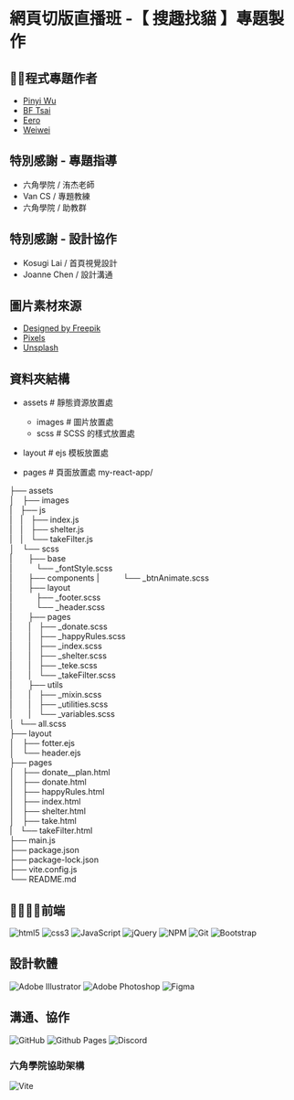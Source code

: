 # 網頁切版直播班 -【 搜趣找貓 】專題製作

## 🕺💃程式專題作者
  - [Pinyi Wu](https://github.com/PinyiW0)
  - [BF Tsai](https://github.com/bftsai)
  - [Eero](https://github.com/sksak75312)
  - [Weiwei](https://github.com/cieliscute)

## 特別感謝 - 專題指導
  - 六角學院 / 洧杰老師
  - Van CS / 專題教練
  - 六角學院 / 助教群
    
## 特別感謝 - 設計協作
  - Kosugi Lai / 首頁視覺設計
  - Joanne Chen / 設計溝通

## 圖片素材來源
- [Designed by Freepik](www.freepik.com)
- [Pixels](https://www.pexels.com/zh-tw/)
- [Unsplash](https://unsplash.com/)


## 資料夾結構
  - assets # 靜態資源放置處
    - images # 圖片放置處
    - scss # SCSS 的樣式放置處

  - layout # ejs 模板放置處
  - pages # 頁面放置處
my-react-app/

├── assets  
│&emsp;├── images  
|&emsp;├── js  
|&emsp;|&emsp;├── index.js   
|&emsp;|&emsp;├── shelter.js   
|&emsp;|&emsp;└── takeFilter.js    
│&emsp;└── scss  
|&emsp;&emsp;├── base  
|&emsp;&emsp;&emsp;└── _fontStyle.scss  
|&emsp;&emsp;├── components 
|&emsp;&emsp;&emsp;└── _btnAnimate.scss  
|&emsp;&emsp;├── layout  
|&emsp;&emsp;&emsp;├── _footer.scss  
|&emsp;&emsp;&emsp;└── _header.scss  
|&emsp;&emsp;├── pages  
|&emsp;&emsp;|&emsp;├── _donate.scss  
|&emsp;&emsp;|&emsp;├── _happyRules.scss  
|&emsp;&emsp;|&emsp;├── _index.scss  
|&emsp;&emsp;|&emsp;├── _shelter.scss  
|&emsp;&emsp;|&emsp;├── _teke.scss  
|&emsp;&emsp;|&emsp;└── _takeFilter.scss  
|&emsp;&emsp;├── utils  
|&emsp;&emsp;|&emsp;├── _mixin.scss  
|&emsp;&emsp;|&emsp;├── _utilities.scss  
|&emsp;&emsp;|&emsp;└── _variables.scss  
│&nbsp;&nbsp;└── all.scss  
├── layout  
│&emsp;├── fotter.ejs  
│&emsp;└── header.ejs  
├── pages  
│&emsp;├── donate__plan.html  
│&emsp;├── donate.html  
│&emsp;├── happyRules.html  
│&emsp;├── index.html  
│&emsp;├── shelter.html  
│&emsp;├── take.html  
|&emsp;└──  takeFilter.html  
├── main.js  
├── package.json  
├── package-lock.json  
├── vite.config.js  
└── README.md  



## 🧑‍💻👩‍💻前端
![html5](https://camo.githubusercontent.com/49fbb99f92674cc6825349b154b65aaf4064aec465d61e8e1f9fb99da3d922a1/68747470733a2f2f696d672e736869656c64732e696f2f62616467652f68746d6c352d2532334533344632362e7376673f7374796c653d666f722d7468652d6261646765266c6f676f3d68746d6c35266c6f676f436f6c6f723d7768697465)
![css3](https://camo.githubusercontent.com/e6b67b27998fca3bccf4c0ee479fc8f9de09d91f389cccfbe6cb1e29c10cfbd7/68747470733a2f2f696d672e736869656c64732e696f2f62616467652f637373332d2532333135373242362e7376673f7374796c653d666f722d7468652d6261646765266c6f676f3d63737333266c6f676f436f6c6f723d7768697465)
![JavaScript](https://img.shields.io/badge/javascript-%23323330.svg?style=for-the-badge&logo=javascript&logoColor=%23F7DF1E)
![jQuery](https://img.shields.io/badge/jquery-%230769AD.svg?style=for-the-badge&logo=jquery&logoColor=white)
![NPM](https://img.shields.io/badge/NPM-%23CB3837.svg?style=for-the-badge&logo=npm&logoColor=white)
![Git](https://img.shields.io/badge/git-%23F05033.svg?style=for-the-badge&logo=git&logoColor=white)
![Bootstrap](https://img.shields.io/badge/bootstrap-%238511FA.svg?style=for-the-badge&logo=bootstrap&logoColor=white)



## 設計軟體
![Adobe Illustrator](https://img.shields.io/badge/adobe%20illustrator-%23310000?style=for-the-badge&logo=adobeillustrator)
![Adobe Photoshop](https://img.shields.io/badge/adobe%20photoshop-%23001D34?style=for-the-badge&logo=adobephotoshop)
![Figma](https://img.shields.io/badge/figma-%23F24E1E?style=for-the-badge&logo=figma&logoColor=white)

## 溝通、協作
![GitHub](https://img.shields.io/badge/github-%23121011.svg?style=for-the-badge&logo=github&logoColor=white)
![Github Pages](https://img.shields.io/badge/github%20pages-121013?style=for-the-badge&logo=github&logoColor=white)
![Discord](https://img.shields.io/badge/Discord-%235865F2.svg?style=for-the-badge&logo=discord&logoColor=white)

### 六角學院協助架構
![Vite](https://img.shields.io/badge/vite-%23646CFF.svg?style=for-the-badge&logo=vite&logoColor=white)




